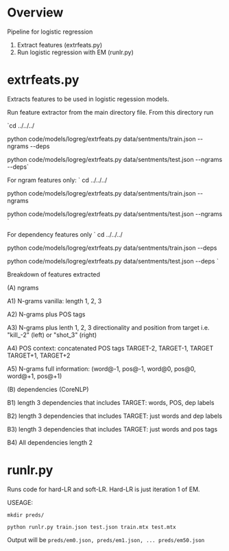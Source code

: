 Overview 
======
Pipeline for logistic regression
1. Extract features (extrfeats.py)
2. Run logistic regression with EM (runlr.py)

extrfeats.py
====
Extracts features to be used in logistic regession models. 

Run feature extractor from the main directory file. From this directory run

`cd ../../../

python code/models/logreg/extrfeats.py data/sentments/train.json --ngrams --deps

python code/models/logreg/extrfeats.py data/sentments/test.json --ngrams --deps` 

For ngram features only:
`
cd ../../../

python code/models/logreg/extrfeats.py data/sentments/train.json --ngrams 

python code/models/logreg/extrfeats.py data/sentments/test.json --ngrams 
` 

For dependency features only 
`
cd ../../../

python code/models/logreg/extrfeats.py data/sentments/train.json --deps

python code/models/logreg/extrfeats.py data/sentments/test.json --deps
` 

Breakdown of features extracted

(A) ngrams

A1) N-grams vanilla: length 1, 2, 3

A2) N-grams plus POS tags 

A3) N-grams plus lenth 1, 2, 3 directionality and position from target i.e. "kill_-2" (left) or "shot_3" (right)

A4) POS context: concatenated POS tags TARGET-2, TARGET-1, TARGET TARGET+1, TARGET+2

A5) N-grams full information: (word@-1, pos@-1, word@0, pos@0, word@+1, pos@+1)

(B) dependencies (CoreNLP)

B1) length 3 dependencies that includes TARGET: words, POS, dep labels

B2) length 3 dependencies that includes TARGET: just words and dep labels

B3) length 3 dependencies that includes TARGET: just words and pos tags

B4) All dependencies length 2

runlr.py
=====

Runs code for hard-LR and soft-LR. 
Hard-LR is just iteration 1 of EM.

USEAGE: 

`mkdir preds/`

`python runlr.py train.json test.json train.mtx test.mtx` 

Output will be `preds/em0.json, preds/em1.json, ... preds/em50.json`

